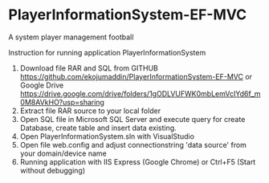 # PlayerInformationSystem-EF-MVC
A system player management football

Instruction for running application PlayerInformationSystem
1. Download file RAR and SQL from GITHUB  https://github.com/ekojumaddin/PlayerInformationSystem-EF-MVC or 
   Google Drive https://drive.google.com/drive/folders/1gODLVUFWK0mbLemVcIYd6f_m0M8AVkHO?usp=sharing
2. Extract file RAR source to your local folder
3. Open SQL file in Microsoft SQL Server and execute query for create Database, create table and insert data existing.
4. Open PlayerInformationSystem.sln with VisualStudio
4. Open file web.config and adjust connectionstring 'data source' from your domain/device name
5. Running application with IIS Express (Google Chrome) or Ctrl+F5 (Start without debugging)
